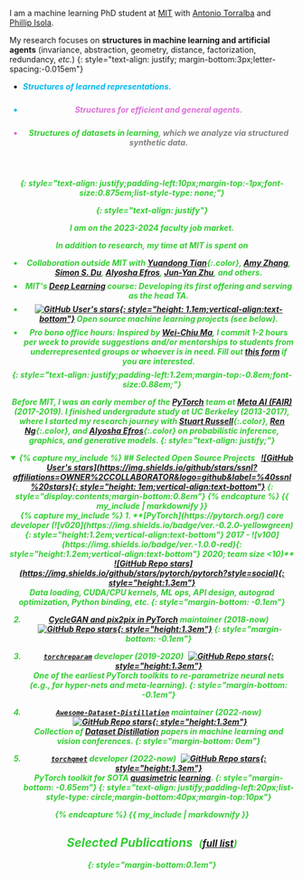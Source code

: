 I am a machine learning PhD student at [MIT](https://www.csail.mit.edu/) with [Antonio Torralba](https://web.mit.edu/torralba/www/) and [Phillip Isola](https://web.mit.edu/phillipi/).

My research focuses on **structures in machine learning and artificial agents** (invariance, abstraction, geometry, distance, factorization, redundancy, <em>etc.</em>)
{: style="text-align: justify; margin-bottom:3px;letter-spacing:-0.015em"}
 + <i class="fab fa-connectdevelop" style="color:#00B7EB;font-weight:bold;width:2em;text-align:center;padding-right:5px" aria-hidden="true" />Structures **of** learned representations.
   <p style="margin-bottom:-7px"></p>
 + <i class="fas fa-robot" style="color:#DA70D6;font-weight:bold;width:2em;text-align:center;padding-right:5px" aria-hidden="true" />Structures **for** efficient and general agents.
   <p style="margin-bottom:-7px"></p>
 + <i class="fas fa-database" style="color:#32CD32;font-weight:bold;width:2em;text-align:center;padding-right:5px" aria-hidden="true" />Structures of datasets **in** learning, <span style="color:gray">which we analyze via structured <em>synthetic</em> data.<span>
   <p style="margin-bottom:-7px"></p>
<!---{: style="text-align: justify;padding-left:15px;margin-top:-1px;margin-bottom:10px;font-size:0.885em;list-style-type: none;"} --->
{: style="text-align: justify;padding-left:10px;margin-top:-1px;font-size:0.875em;list-style-type: none;"}

<!---Broadly, I am interested in representation learning, reinforcement learning, synthetic data, and [dataset distillation](./dataset_distillation/).--->
{: style="text-align: justify"}

**I am on the 2023-2024 faculty job market.**

In addition to research, my time at MIT is spent on
+ Collaboration outside MIT with [Yuandong Tian](https://yuandong-tian.com/){:.color}, [Amy Zhang](https://amyzhang.github.io/), [Simon S. Du](https://simonshaoleidu.com/), [Alyosha Efros](https://people.eecs.berkeley.edu/~efros/), [Jun-Yan Zhu](https://www.cs.cmu.edu/~junyanz/), and others.
  <p style="margin-bottom:-7px"></p>
+ **MIT's [Deep Learning](https://phillipi.github.io/6.s898/) course**: Developing its first offering and serving as the head TA.
  <p style="margin-bottom:-7px"></p>
+ <a style="margin-left:0px" href="https://github.com/ssnl">![GitHub User's stars](https://img.shields.io/github/stars/ssnl?affiliations=OWNER%2CCOLLABORATOR&logo=github&label=stars){: style="height: 1.1em;vertical-align:text-bottom"}</a> Open source machine learning projects (see below).
  <p style="margin-bottom:-7px"></p>
+ **Pro bono office hours:** Inspired by [Wei-Chiu Ma](https://people.csail.mit.edu/weichium/), I commit 1-2 hours per week to provide suggestions and/or mentorships to students from underrepresented groups or whoever is in need. Fill out [this form](https://forms.gle/pvrLmmrMkqAhApCC6) if you are interested.
  <p style="margin-bottom:-7px"></p>
{: style="text-align: justify;padding-left:1.2em;margin-top:-0.8em;font-size:0.88em;"}

Before MIT, I was an early member of the [PyTorch](https://pytorch.org/) team at [Meta AI (FAIR)](https://research.fb.com/category/facebook-ai-research-fair/) (2017-2019). I finished undergradute study at UC Berkeley (2013-2017), where I started my research journey with [Stuart Russell](http://people.eecs.berkeley.edu/~russell/){:.color}, [Ren Ng](https://www2.eecs.berkeley.edu/Faculty/Homepages/yirenng.html){:.color}, and [Alyosha Efros](https://people.eecs.berkeley.edu/~efros/){:.color} on probabilistic inference, graphics, and generative models.
{: style="text-align: justify;"}

<details open>
<summary>
{% capture my_include %}
## Selected Open Source Projects  <a style="margin-left:7px" href="https://github.com/ssnl">![GitHub User's stars](https://img.shields.io/github/stars/ssnl?affiliations=OWNER%2CCOLLABORATOR&logo=github&label=%40ssnl%20stars){: style="height: 1em;vertical-align:text-bottom"}</a>
{: style="display:contents;margin-bottom:0.8em"}
{% endcapture %}
{{ my_include | markdownify }}
</summary>
{% capture my_include %}
1. **[PyTorch](https://pytorch.org/) core developer (![v020](https://img.shields.io/badge/ver.-0.2.0-yellowgreen){: style="height:1.2em;vertical-align:text-bottom"} 2017 - ![v100](https://img.shields.io/badge/ver.-1.0.0-red){: style="height:1.2em;vertical-align:text-bottom"} 2020; team size <10)** <a style="margin-left:5px;vertical-align:text-bottom" href="https://github.com/pytorch/pytorch">![GitHub Repo stars](https://img.shields.io/github/stars/pytorch/pytorch?style=social){: style="height:1.3em"}</a><br/>
    <span class="hide__mobile">Data loading, CUDA/CPU kernels, ML ops, API design, autograd optimization, Python binding, etc.</span>
    {: style="margin-bottom: -0.1em"}

2. **[CycleGAN and pix2pix in PyTorch](https://github.com/junyanz/pytorch-CycleGAN-and-pix2pix) maintainer (2018-now)** <a style="margin-left:5px;vertical-align:text-bottom" href="https://github.com/junyanz/pytorch-CycleGAN-and-pix2pix">![GitHub Repo stars](https://img.shields.io/github/stars/junyanz/pytorch-CycleGAN-and-pix2pix?style=social){: style="height:1.3em"}</a>
    {: style="margin-bottom: -0.1em"}

3. **[`torchreparam`](https://github.com/ssnl/PyTorch-Reparam-Module) developer (2019-2020)** <a style="margin-left:5px;vertical-align:text-bottom" href="https://github.com/ssnl/PyTorch-Reparam-Module">![GitHub Repo stars](https://img.shields.io/github/stars/ssnl/PyTorch-Reparam-Module?style=social){: style="height:1.3em"}</a><br/>
    <span class="hide__mobile">One of the earliest PyTorch toolkits to **re-parametrize** neural nets (e.g., for hyper-nets and meta-learning).</span>
    {: style="margin-bottom: -0.1em"}

4. **[`Awesome-Dataset-Distillation`](https://github.com/Guang000/Awesome-Dataset-Distillation) maintainer (2022-now)** <a style="margin-left:5px;vertical-align:text-bottom" href="https://github.com/Guang000/Awesome-Dataset-Distillation">![GitHub Repo stars](https://img.shields.io/github/stars/Guang000/Awesome-Dataset-Distillation?style=social){: style="height:1.3em"}</a><br/>
    <span class="hide__mobile">Collection of [Dataset Distillation](./dataset_distillation) papers in machine learning and vision conferences.</span>
    {: style="margin-bottom: 0em"}

5. **[`torchqmet`](https://github.com/quasimetric-learning/torch-quasimetric) developer (2022-now)** <a style="margin-left:5px;vertical-align:text-bottom" href="https://github.com/quasimetric-learning/torch-quasimetric">![GitHub Repo stars](https://img.shields.io/github/stars/quasimetric-learning/torch-quasimetric?style=social){: style="height:1.3em"}</a><br/>
    <span class="hide__mobile">PyTorch toolkit for SOTA [quasimetric](./interval_quasimetric_embedding) [learning](./quasimetric).</span>
    {: style="margin-bottom: -0.65em"}
{: style="text-align: justify;padding-left:20px;list-style-type: circle;margin-bottom:40px;margin-top:10px"}

{% endcapture %}
{{ my_include | markdownify }}
</details>

## Selected Publications <span style="margin-left:6px;font-size:0.8em">([full list<i class="ai fa-fw ai-google-scholar-square" aria-hidden="true" />](https://scholar.google.com/citations?user=14HASnUAAAAJ))</span>
{: style="margin-bottom:0.1em"}


<!-- 1. **Optimal Goal-Reaching Reinforcement Learning via Quasimetric Learning** (<i class="fab fa-connectdevelop" style="color:#00B7EB;font-weight:bold;padding-right:1px" aria-hidden="true" /><i class="fas fa-robot" style="color:#DA70D6;font-weight:bold" aria-hidden="true" />)<br />[<span class="small__tt">**ICML 2023**{: .colorful}</span>][[Project Page](./quasimetric_rl){: .small__tt}] [[arXiv](https://arxiv.org/abs/2304.01203){: .small__tt}] [<span>Code Coming Soon</span>{: .small__tt}] <br />
    **Tongzhou Wang**, Antonio Torralba, Phillip Isola, Amy Zhang
    {: style="margin-bottom:-0.35em"}

    <div class="table-like hide__mobile" style="justify-content:space-evenly;max-width:100%;width:100%;margin:auto;margin-top:calc(0.35em + 5px);padding: 0px;">
        <table style="max-width:750px;">
        <tr style="width: 100%;text-align: center;">
            <td style="font-size:1.25em;font-family:monospace;display: inline-block;text-align: center;width:35%;padding: 0px;border-bottom:0px">
            <img style="float: left; width: 100%;padding-bottom: 10px;" alt="paper thumbnail" src="./quasimetric_rl/assets/images/quasimetric_structure.png">
            Quasimetric Geometry
            </td><td style="font-size:2.9em;font-family:monospace;display: inline-block;text-align: center;width:5%;padding: 0px;border-bottom:0px">
            +
            </td><td style="font-size:1.25em;font-family:monospace;display: inline-block;text-align: center;vertical-align: bottom;width:33%;padding: 0px;border-bottom:0px;"><div style="padding-bottom: 3px" >
            <video src="https://user-images.githubusercontent.com/5674597/229619483-4e565dee-7b69-45a6-8f81-f21647f0df71.mp4" controls="controls" autoplay="true" loop="true" muted="muted" class="d-block rounded-bottom-2 border-top width-fit" style="width:100%">  </video></div>
            A Novel Objective<br>
            <div style="font-size: 0.67em;padding:0px;padding-top: 0px;">(Push apart <span style="color:rgb(217, 0, 0);font-weight: bold;">start state</span> and <span style="color:rgb(217, 0, 0);font-weight: bold;">goal</span><br>while maintaining local distances)</div>
            </td><td style="font-size:2.9em;font-family:monospace;display: inline-block;text-align: center;width:5%;padding: 0px;border-bottom:0px">
            =
            </td><td style="font-size:1.2em;font-family:monospace;display: inline-block;text-align: center;width:22%;padding: 0px;border-bottom:0px">
            Optimal Value $V^*$<br><span style="color:#97999c; font-weight: 200;font-style: italic;">AND</span><br>High-Performing<br>Goal-Reaching Agents
            </td>
        </tr>
        </table>
    </div>

1. **Improved Representation of Asymmetrical Distances with Interval Quasimetric Embeddings** (<i class="fab fa-connectdevelop" style="color:#00B7EB;font-weight:bold" aria-hidden="true" />)<br />[[<span class="small__tt">**NeurIPS 2022 NeurReps Workshop**{: .colorful}</span>](https://www.neurreps.org/)] [[Project Page](./interval_quasimetric_embedding){: .small__tt}] [[arXiv](https://arxiv.org/abs/2211.15120){: .small__tt}] [[PyTorch Package for Quasimetric Learning](https://github.com/quasimetric-learning/torch-quasimetric){: .small__tt}] <br />
    **Tongzhou Wang**, Phillip Isola
    {: style="margin-bottom:-0.35em"}

    <div>
    <img src="./interval_quasimetric_embedding/images/iqe_compute_nobg.png" alt="computing-iqe" class="hide__mobile" style="max-width:750px;width:100%;margin-top:0.55em">
    </div>

2. **Denoised MDPs: Learning World Models Better Than The World** (<i class="fab fa-connectdevelop" style="color:#00B7EB;font-weight:bold;padding-right:1px" aria-hidden="true" /><i class="fas fa-robot" style="color:#DA70D6;font-weight:bold" aria-hidden="true" />)<br />[<span class="small__tt">**ICML 2022**{: .colorful}</span>] [[Project Page](./denoised_mdp){: .small__tt}] [[arXiv](https://arxiv.org/abs/2206.15477){: .small__tt}] [[code](https://github.com/facebookresearch/denoised_mdp){: .small__tt}] <br />
    **Tongzhou Wang**, Simon S. Du, Antonio Torralba, Phillip Isola, Amy Zhang, Yuandong Tian
    {: style="margin-bottom:-0.35em"}

    <div>
    <video src="https://user-images.githubusercontent.com/5674597/173155667-d4bcc7af-1f12-4ba3-a733-ef9d5f631c96.mp4" controls="controls" autoplay="true" loop="true" muted="muted" class="d-block rounded-bottom-2 border-top width-fit hide__mobile" style="max-width:900px;width:115%;margin-top:-0.85em;margin-bottom:-0.75em;margin-left:-5%;position:sticky;z-index:-1">  </video>
    </div>

3. **On the Learning and Learnability of Quasimetrics** (<i class="fab fa-connectdevelop" style="color:#00B7EB;font-weight:bold;padding-right:1px" aria-hidden="true" /><i class="fas fa-robot" style="color:#DA70D6;font-weight:bold" aria-hidden="true" />)<br />[<span class="small__tt">**ICLR 2022**{: .colorful}</span>] [[Project Page](/quasimetric){: .small__tt}] [[arXiv](https://arxiv.org/abs/2206.15478){: .small__tt}] [[OpenReview](https://openreview.net/forum?id=y0VvIg25yk){: .small__tt}] [[code](https://github.com/SsnL/poisson_quasimetric_embedding){: .small__tt}] <br />
    **Tongzhou Wang**, Phillip Isola
    {: style="margin-bottom:-0.35em"}

    <div>
    <img src="./quasimetric/images/function_spaces_cropped.png" alt="quasimetric-function-spaces" class="hide__mobile" style="max-width:750px;width:100%">
    </div>

4. **Learning to See by Looking at Noise** (<i class="fab fa-connectdevelop" style="color:#00B7EB;font-weight:bold;padding-right:1px" aria-hidden="true" /><i class="fas fa-database" style="color:#32CD32;font-weight:bold;padding:1px" aria-hidden="true" />)<br />[<span class="small__tt">**NeurIPS 2021**{: .colorful}</span>] [[Project Page](https://mbaradad.github.io/learning_with_noise/){: .small__tt}] [[arXiv](https://arxiv.org/abs/2106.05963){: .small__tt}] [[code & datasets](https://github.com/mbaradad/learning_with_noise){: .small__tt}] <br />
    Manel Baradad\*, Jonas Wulff\*, **Tongzhou Wang**, Phillip Isola, Antonio Torralba
    {: style="margin-bottom:-0.35em"}

    <div>
    <img src="https://mbaradad.github.io/learning_with_noise/images/teaser.jpeg" alt="learning-to-see-by-looking-at-noises" class="hide__mobile" style="max-width:750px;width:100%;margin-top:0.35em">
    </div>

5. **<span style="letter-spacing:-0.25px">Understanding Contrastive Representation Learning through Alignment and Uniformity on the Hypersphere</span>** (<i class="fab fa-connectdevelop" style="color:#00B7EB;font-weight:bold" aria-hidden="true" />)<br />[<span class="small__tt">**ICML 2020**{: .colorful}</span>] [[Project Page](/hypersphere){: .small__tt}] [[arXiv](https://arxiv.org/abs/2005.10242){: .small__tt}] [[code](https://github.com/SsnL/align_uniform){: .small__tt}] <br />
    **Tongzhou Wang**, Phillip Isola
    {: style="margin-bottom:-0.35em"}

    <div class="hide__mobile" style="max-width:750px;width:100%">
    <div style="width:100%; display:inline-flex;margin-top:0.2em">
        <span style="width:40%;border-bottom: 0px;padding:0px;margin-right:2%;vertical-align: bottom;text-align: left;display:inline-block">
            <img style="max-width:100%;max-height:100%;" src="/assets/images/hypersphere_stl10_scatter_linear_output.png" alt="hypersphere_stl10_scatter_linear_output" />
        </span>
        <span style="width:58%;border-bottom: 0px;padding-left:0px;padding-right:0px;text-align:right;vertical-align: bottom;font-size:75%">
            <div style="font-size: 0.735em;display: inline-block;text-align:left;padding-bottom:1.05em;width:100%;max-height:100%;margin-top:3.5%" >
              <div style="background: #ffffff; overflow:auto;width:auto;border:solid gray;border-width:.1em .1em .1em .8em;padding:.2em .6em">
        <pre style="margin: 0; line-height: 160%">
<span style="color: #888888"># bsz : batch size (number of positive pairs)</span>
<span style="color: #888888"># d   : latent dim</span>
<span style="color: #888888"># x   : Tensor, shape=[bsz, d]</span>
<span style="color: #888888">#       latents for one side of positive pairs</span>
<span style="color: #888888"># y   : Tensor, shape=[bsz, d]</span>
<span style="color: #888888">#       latents for the other side of positive pairs</span>
<span style="color: #008800; font-weight: bold">def</span> <span style="color: #0066BB; font-weight: bold">align_loss</span>(x, y, alpha<span style="color: #333333">=</span><span style="color: #0000DD; font-weight: bold">2</span>):
<span style="color: #008800; font-weight: bold">    return</span> (x <span style="color: #333333">-</span> y)<span style="color: #333333">.</span>norm(p<span style="color: #333333">=</span><span style="color: #0000DD; font-weight: bold">2</span>, dim<span style="color: #333333">=</span><span style="color: #0000DD; font-weight: bold">1</span>)<span style="color: #333333">.</span>pow(alpha)<span style="color: #333333">.</span>mean()<br/>
<span style="color: #008800; font-weight: bold">def</span> <span style="color: #0066BB; font-weight: bold">uniform_loss</span>(x, t<span style="color: #333333">=</span><span style="color: #0000DD; font-weight: bold">2</span>):
<span style="color: #008800; font-weight: bold">    return</span> torch<span style="color: #333333">.</span>pdist(x, p<span style="color: #333333">=</span><span style="color: #0000DD; font-weight: bold">2</span>)<span style="color: #333333">.</span>pow(<span style="color: #0000DD; font-weight: bold">2</span>)<span style="color: #333333">.</span>mul(<span style="color: #333333">-</span>t)<span style="color: #333333">.</span>exp()<span style="color: #333333">.</span>mean()<span style="color: #333333">.</span>log()</pre>
      </div>
              <div style="text-align: center; font-size: 1.35em"><a href='https://github.com/SsnL/align_uniform'>PyTorch implementation</a> of the alignment and uniformity losses</div>
            </div>
        </span>
      </div>
    </div>

1. **Dataset Distillation** (<i class="fas fa-database" style="color:#32CD32;font-weight:bold;padding:1px" aria-hidden="true" />)<br />[[Project Page](/dataset_distillation){: .small__tt}] [[arXiv](https://arxiv.org/abs/1811.10959){: .small__tt}] [[code](https://github.com/SsnL/dataset-distillation){: .small__tt}]  [[DD Papers](https://github.com/Guang000/Awesome-Dataset-Distillation){: .small__tt}] <br />
    **Tongzhou Wang**, Jun-Yan Zhu, Antonio Torralba, Alexei A. Efros
    {: style="margin-bottom:-0.35em"}

    <div>
    <img src="/assets/images/dataset_distillation_fixed_mnist.png" alt="dataset_distillation_fixed_mnist" class="hide__mobile" style="max-width:750px;width:100%;margin-top:0.3em">
    </div>

2. **Meta-Learning MCMC Proposals**<br />[<span class="small__tt">**NeurIPS 2018**{: .colorful}</span>] [<span class="small__tt">**PROBPROG 2018**{: .colorful}</span>] [[ICML 2017 AutoML Workshop Oral](./automl_17/slides.pdf){: .small__tt}] [[arXiv](https://arxiv.org/abs/1708.06040){: .small__tt}] <br />
    **Tongzhou Wang**, Yi Wu, David A. Moore, Stuart J. Russell
    {: style="margin-bottom:-0.35em"}

    <div>
    <img src="/assets/images/meta_learning_mcmc_gmm_trace.png" alt="meta_learning_mcmc_gmm_trace" class="hide__mobile" style="max-width:730px;width:100%;margin-top:0.55em">
    </div>

3. **Learning to Synthesize a 4D RGBD Light Field from a Single Image**<br />[<span class="small__tt">**ICCV 2017**{: .colorful}</span>] [[arXiv](https://arxiv.org/abs/1708.03292){: .small__tt}] <br />
    Pratul Srinivasan, **Tongzhou Wang**, Ashwin Sreelal, Ravi Ramamoorthi, Ren Ng
    {: style="margin-bottom:-0.35em"}

    <div>
    <img src="/assets/images/2d_to_4d_pipeline.png" alt="light-field-synthesis-pipeline" class="hide__mobile" style="max-width:750px;width:100%;margin-top:0.35em">
    </div>
{: style="text-align: justify;padding-left:20px;list-style-type: square;"} -->

<!--
## Selected Projects

1. **Improved Training of Cycle-Consistent Adversarial Networks**

    **Tongzhou Wang** and Yihan Lin with research group of Prof. Alexei A. Efros

    Related report: [**CycleGAN with Better Cycles**{: style="font-size: 0.95em"}](/better_cycles/report.pdf).

2. **Modeling Punctuations in Online Reviews**<br/>[[technical report](/punctuations/report.pdf){: .small__tt}]

    **Tongzhou Wang**

    ![light-field-synthesis-pipeline](/assets/images/punctuation_neg_ex.png){: style="max-height:7em;width:auto;"}
-->